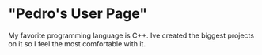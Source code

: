 # "Pedro's User Page"
My favorite programming language is C++. Ive created the biggest projects on it so I feel the most comfortable with it.